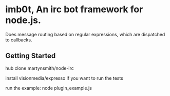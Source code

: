 # imb0t, An irc bot framework for node.js.

Does message routing based on regular expressions, which are
dispatched to callbacks.

## Getting Started

hub clone martynsmith/node-irc

install visionmedia/expresso if you want to run the tests

run the example: node plugin_example.js
